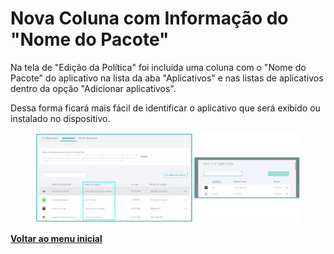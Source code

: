 # Nova Coluna com Informação do "Nome do Pacote"

Na tela de "Edição da Política" foi incluída uma coluna com o "Nome do Pacote" do aplicativo na lista da aba "Aplicativos" e nas listas de aplicativos dentro da opção "Adicionar aplicativos".&#x20;

Dessa forma ficará mais fácil de identificar o aplicativo que será exibido ou instalado no dispositivo.

<figure><img src="../../.gitbook/assets/image (94).png" alt=""><figcaption></figcaption></figure>

[**Voltar ao menu inicial** ](./)
